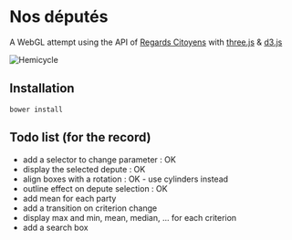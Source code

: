 # Nos députés

A WebGL attempt using the API of [Regards Citoyens] with [three.js] & [d3.js]

![Hemicycle](https://raw2.github.com/hllwd/dthree.js/master/nosdeputes/img/printscreen.png)

## Installation


    bower install


## Todo list (for the record)

* add a selector to change parameter : OK
* display the selected depute : OK
* align boxes with a rotation : OK - use cylinders instead
* outline effect on depute selection : OK
* add mean for each party
* add a transition on criterion change
* display max and min, mean, median, ... for each criterion
* add a search box

[Regards Citoyens]: http://www.regardscitoyens.org/
[three.js]: http://threejs.org/
[d3.js]: http://d3js.org/
